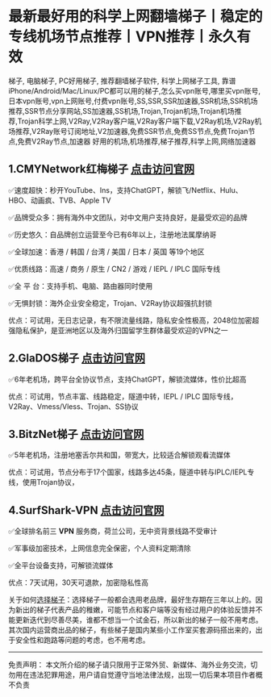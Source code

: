# 最新最好用的科学上网翻墙梯子丨稳定的专线机场节点推荐丨VPN推荐丨永久有效

<!-- wp:paragraph -->
<p>梯子, 电脑梯子, PC好用梯子, 推荐翻墙梯子软件, 科学上网梯子工具, 靠谱iPhone/Android/Mac/Linux/PC都可以用的梯子,怎么买vpn账号,哪里买vpn账号,日本vpn账号,vpn上网账号,付费vpn账号,SS,SSR,SSR加速器,SSR机场,SSR机场推荐,SSR节点分享网站,SS加速器,SS机场,Trojan,Trojan机场,Trojan机场推荐,Trojan科学上网,V2Ray,V2Ray客户端,V2Ray客户端下载,V2Ray机场,V2Ray机场推荐,V2Ray账号订阅地址,V2加速器,免费SSR节点,免费SS节点,免费Trojan节点,免费V2Ray节点,加速器 好用的机场,机场推荐,梯子推荐,科学上网,网络加速器</p>
<!-- /wp:paragraph -->

<!-- wp:uagb/separator {"block_id":"09344817"} -->
<div class="wp-block-uagb-separator uagb-block-09344817"><div class="wp-block-uagb-separator__inner" style="--my-background-image:"></div></div>
<!-- /wp:uagb/separator -->

<!-- wp:heading -->
<h2 class="wp-block-heading"><strong>1.CMYNetwork红梅梯子 <a href="http://www.gotomony.com/register?aff=VSS05O" data-type="link" data-id="http://www.gotomony.com/register?aff=VSS05O">点击访问官网</a></strong></h2>
<!-- /wp:heading -->

<!-- wp:paragraph -->
<p>✅速度超快：秒开YouTube、Ins，支持ChatGPT，解锁飞/Netflix、Hulu、HBO、动画疯、TVB、Apple TV</p>
<!-- /wp:paragraph -->

<!-- wp:paragraph -->
<p>✅品牌受众多：拥有海外中文团队，对中文用户支持良好，是最受欢迎的品牌</p>
<!-- /wp:paragraph -->

<!-- wp:paragraph -->
<p>✅历史悠久：自品牌创立运营至今已有6年以上，注册地法属摩纳哥</p>
<!-- /wp:paragraph -->

<!-- wp:paragraph -->
<p>✅全球加速：香港 / 韩国 / 台湾 / 美国 / 日本 / 英国 等19个地区</p>
<!-- /wp:paragraph -->

<!-- wp:paragraph -->
<p>✅优质线路：高速 / 商务 / 原生 / CN2 / 游戏 / IEPL / IPLC 国际专线</p>
<!-- /wp:paragraph -->

<!-- wp:paragraph -->
<p>✅全 平 台：支持手机、电脑、路由器同时使用</p>
<!-- /wp:paragraph -->

<!-- wp:paragraph -->
<p>✅无惧封锁：海外企业安全稳定，Trojan、V2Ray协议超强抗封锁</p>
<!-- /wp:paragraph -->

<!-- wp:paragraph -->
<p>优点：可试用，无日志记录，有不限流量线路，隐私安全性极高，2048位加密超强隐私保护，是亚洲地区以及海外归国留学生群体最受欢迎的VPN之一</p>
<!-- /wp:paragraph -->

<!-- wp:uagb/separator {"block_id":"dc51aa88"} -->
<div class="wp-block-uagb-separator uagb-block-dc51aa88"><div class="wp-block-uagb-separator__inner" style="--my-background-image:"></div></div>
<!-- /wp:uagb/separator -->

<!-- wp:heading {"level":1} -->
<h2 class="wp-block-heading"><strong>2.GlaDOS梯子 <a href="https://glados.space/landing/9BK05-PB31T-CLZVW-NLMDS">点击访问官网</a></strong></h2>
<!-- /wp:heading -->

<!-- wp:paragraph -->
<p>✅6年老机场，跨平台全协议节点，支持ChatGPT，解锁流媒体，性价比超高</p>
<!-- /wp:paragraph -->

<!-- wp:paragraph -->
<p>优点：可试用，节点丰富、线路稳定，隧道中转，IEPL / IPLC 国际专线，V2Ray、Vmess/Vless、Trojan、SS协议</p>
<!-- /wp:paragraph -->

<!-- wp:uagb/separator {"block_id":"ed034345"} -->
<div class="wp-block-uagb-separator uagb-block-ed034345"><div class="wp-block-uagb-separator__inner" style="--my-background-image:"></div></div>
<!-- /wp:uagb/separator -->

<!-- wp:heading {"level":1} -->
<h2 class="wp-block-heading"><strong>3.BitzNet梯子 <a href="https://login.getbitzapp.com/#/register?code=s8U6IhZG">点击访问官网</a></strong></h2>
<!-- /wp:heading -->

<!-- wp:paragraph -->
<p>✅5年老机场，注册地塞舌尔共和国，带宽大，比较适合解锁观看流媒体</p>
<!-- /wp:paragraph -->

<!-- wp:paragraph -->
<p>优点：可试用，节点分布于17个国家，线路多达45条，隧道中转与IPLC/IEPL专线，使用Trojan协议，</p>
<!-- /wp:paragraph -->

<!-- wp:uagb/separator {"block_id":"c1efb2a8"} -->
<div class="wp-block-uagb-separator uagb-block-c1efb2a8"><div class="wp-block-uagb-separator__inner" style="--my-background-image:"></div></div>
<!-- /wp:uagb/separator -->

<!-- wp:heading {"level":1} -->
<h2 class="wp-block-heading"><a href="https://github.com/gooomo/bestTizi/blob/main/README.md#4panda%E6%A2%AF%E5%AD%90-%E7%82%B9%E5%87%BB%E8%AE%BF%E9%97%AE%E5%AE%98%E7%BD%91"></a><strong>4.SurfShark-VPN <a href="https://get.surfshark.net/aff_c?offer_id=926&amp;aff_id=23731&amp;url_id=1498">点击访问官网</a></strong></h2>
<!-- /wp:heading -->

<!-- wp:paragraph -->
<p>✅全球排名前三 <strong>VPN</strong> 服务商，荷兰公司，无中资背景线路不受审计</p>
<!-- /wp:paragraph -->

<!-- wp:paragraph -->
<p>✅军事级加密技术，上网信息完全保密，个人资料定期清除</p>
<!-- /wp:paragraph -->

<!-- wp:paragraph -->
<p>✅全平台设备支持，可解锁流媒体</p>
<!-- /wp:paragraph -->

<!-- wp:paragraph -->
<p>优点：7天试用，30天可退款，加密隐私性高</p>
<!-- /wp:paragraph -->

<!-- wp:uagb/separator {"block_id":"902002b9"} -->
<div class="wp-block-uagb-separator uagb-block-902002b9"><div class="wp-block-uagb-separator__inner" style="--my-background-image:"></div></div>
<!-- /wp:uagb/separator -->

<!-- wp:paragraph -->
<p>关于如何<a href="https://ihaoke.vip/jichangtuijian-ss-ssr-v2ray-trojan/">选择梯子</a>：选择梯子一般都会选用老品牌，最好生存期在三年以上的。因为新出的梯子代表产品的稚嫩，可能节点和客户端等没有经过用户的体验反馈并不能更新迭代到尽善尽美，谁都不想当一个试金石，所以新出的梯子一般不用考虑。其次国内运营商出品的梯子，有些梯子是国内某些小工作室买套源码搭出来的，出于安全性和跑路等问题的考虑，也不用考虑。</p>
<!-- /wp:paragraph -->

<!-- wp:separator -->
<hr class="wp-block-separator has-alpha-channel-opacity"/>
<!-- /wp:separator -->

<!-- wp:paragraph -->
<p>免责声明： 本文所介绍的梯子请只限用于正常外贸、新媒体、海外业务交流，切勿用在违法犯罪用途，用户请自觉遵守当地法律法规，出现一切后果本项目作者概不负责</p>
<!-- /wp:paragraph -->

<!-- wp:paragraph -->
<p></p>
<!-- /wp:paragraph -->

<!-- wp:paragraph -->
<p></p>
<!-- /wp:paragraph -->

<!-- wp:paragraph -->
<p></p>
<!-- /wp:paragraph -->

<!-- wp:paragraph -->
<p></p>
<!-- /wp:paragraph -->

<!-- wp:paragraph -->
<p></p>
<!-- /wp:paragraph -->
